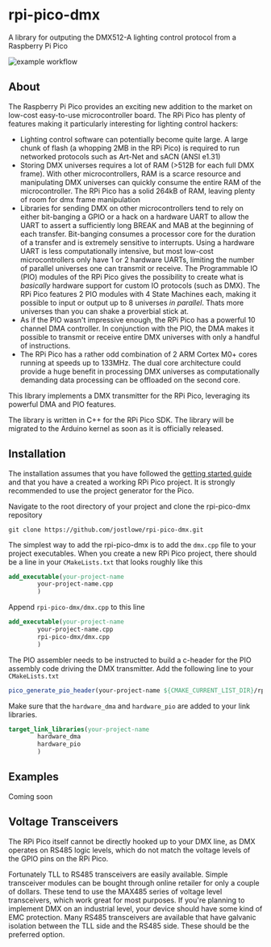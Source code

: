 # rpi-pico-dmx
A library for outputing the DMX512-A lighting control protocol from a Raspberry Pi Pico

![example workflow](https://github.com/github/docs/actions/workflows/arduino-lint.yml/badge.svg)

## About

The Raspberry Pi Pico provides an exciting new addition to the market on low-cost easy-to-use microcontroller board. The RPi Pico has plenty of features making it particularly interesting for lighting control hackers:

* Lighting control software can potentially become quite large. A large chunk of flash (a whopping 2MB in the RPi Pico) is required to run networked protocols such as Art-Net and sACN (ANSI e1.31)
* Storing DMX universes requires a lot of RAM (>512B for each full DMX frame). With other microcontrollers, RAM is a scarce resource and manipulating DMX universes can quickly consume the entire RAM of the microcontroller. The RPi Pico has a solid 264kB of RAM, leaving plenty of room for dmx frame manipulation
* Libraries for sending DMX on other microcontrollers tend to rely on either bit-banging a GPIO or a hack on a hardware UART to allow the UART to assert a sufficiently long BREAK and MAB at the beginning of each transfer. Bit-banging consumes a processor core for the duration of a transfer and is extremely sensitive to interrupts. Using a hardware UART is less computationally intensive, but most low-cost microcontrollers only have 1 or 2 hardware UARTs, limiting the number of parallel universes one can transmit or receive. The Programmable IO (PIO) modules of the RPi Pico gives the possibility to create what is _basically_ hardware support for custom IO protocols (such as DMX). The RPi Pico features 2 PIO modules with 4 State Machines each, making it possible to input or output up to 8 universes _in parallel_. Thats more universes than you can shake a proverbial stick at.
* As if the PIO wasn't impressive enough, the RPi Pico has a powerful 10 channel DMA controller. In conjunction with the PIO, the DMA makes it possible to transmit or receive entire DMX universes with only a handful of instructions.
* The RPi Pico has a rather odd combination of 2 ARM Cortex M0+ cores running at speeds up to 133MHz. The dual core architecture could provide a huge benefit in processing DMX universes as computationally demanding data processing can be offloaded on the second core.

This library implements a DMX transmitter for the RPi Pico, leveraging its powerful DMA and PIO features. 

The library is written in C++ for the RPi Pico SDK. The library will be migrated to the Arduino kernel as soon as it is officially released.

## Installation

The installation assumes that you have followed the 
[getting started guide](https://www.raspberrypi.org/documentation/pico/getting-started/) and that you have a created a working RPi Pico project. It is strongly recommended to use the project generator for the Pico.

Navigate to the root directory of your project and clone the rpi-pico-dmx repository 
   
```
git clone https://github.com/jostlowe/rpi-pico-dmx.git
```
The simplest way to add the rpi-pico-dmx is to add the ```dmx.cpp``` file to your project executables. When you create a new RPi Pico project, there should be a line in your ```CMakeLists.txt``` that looks roughly like this

```cmake
add_executable(your-project-name
        your-project-name.cpp
        )
```
Append ```rpi-pico-dmx/dmx.cpp``` to this line
```cmake
add_executable(your-project-name
        your-project-name.cpp
        rpi-pico-dmx/dmx.cpp
        )
```
The PIO assembler needs to be instructed to build a c-header for the PIO assembly code driving the DMX transmitter. Add the following line to your ```CMakeLists.txt```

```cmake
pico_generate_pio_header(your-project-name ${CMAKE_CURRENT_LIST_DIR}/rpi-pico-dmx/dmx.pio)
```

Make sure that the ```hardware_dma``` and ```hardware_pio``` are added to your link libraries.

```cmake
target_link_libraries(your-project-name
        hardware_dma
        hardware_pio
        )
```

## Examples

Coming soon


## Voltage Transceivers
The RPi Pico itself cannot be directly hooked up to your DMX line, as DMX operates on RS485 logic levels, 
which do not match the voltage levels of the GPIO pins on the RPi Pico. 

Fortunately TLL to RS485 transceivers are easily available. Simple transceiver modules can be bought through online retailer for only a couple of dollars. These tend to use the MAX485 series of voltage level transceivers, which work great for most purposes. If you're planning to implement DMX on an industrial level, your device should have some kind of EMC protection. Many RS485 transceivers are available that have galvanic isolation between the TLL side and the RS485 side. These should be the preferred option.
